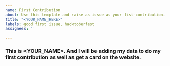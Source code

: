 ```yaml
---
name: First Contribution
about: Use this template and raise as issue as your fist-contribution.
title: "<YOUR_NAME_HERE>"
labels: good first issue, hacktoberfest
assignees: ''

---
```


### This is <YOUR_NAME>. And I will be adding my data to do my first contribution as well as get a card on the website.